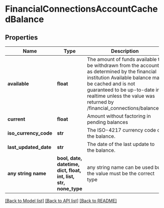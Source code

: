 # FinancialConnectionsAccountCachedBalance


## Properties
Name | Type | Description | Notes
------------ | ------------- | ------------- | -------------
**available** | **float** | The amount of funds available to be withdrawn from the account, as determined by the financial institution Available balance may be cached and is not guaranteed to be up-to-date in realtime unless the value was returned by /financial_connections/balances. | [optional] 
**current** | **float** | Amount without factoring in pending balances | [optional] 
**iso_currency_code** | **str** | The ISO-4217 currency code of the balance. | [optional] 
**last_updated_date** | **str** | The date of the last update to the balance. | [optional] 
**any string name** | **bool, date, datetime, dict, float, int, list, str, none_type** | any string name can be used but the value must be the correct type | [optional]

[[Back to Model list]](../README.md#documentation-for-models) [[Back to API list]](../README.md#documentation-for-api-endpoints) [[Back to README]](../README.md)


